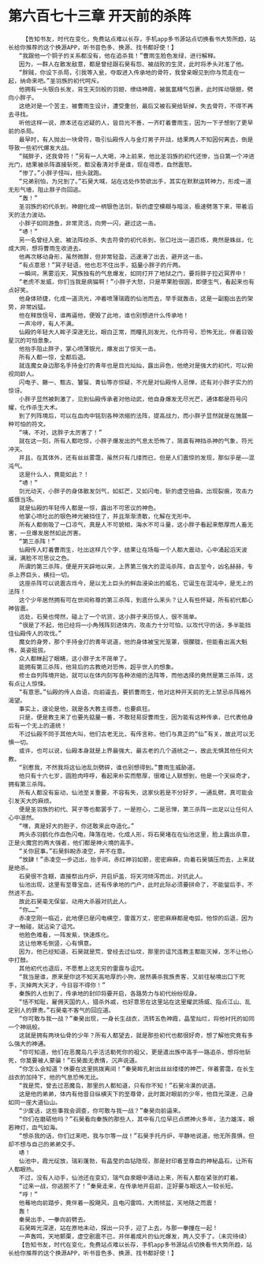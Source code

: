 # 第六百七十三章 开天前的杀阵
        【告知书友，时代在变化，免费站点难以长存，手机app多书源站点切换看书大势所趋，站长给你推荐的这个换源APP，听书音色多、换源、找书都好使！】
       “我跟他一个铜子的关系都没有，他在追杀我！”曹雨生脸色发绿，进行解释。
       因为，一群人在散发敌意，都是曾经跟石昊有怨、被战败的生灵，此时将矛头对准了他。
       “胖贼，你设下杀局，引我等入瓮，夺取进入传承地的骨符，我曾亲眼见到你与荒走在一起，纳命来吧。”圣羽族的初代呵斥。
       他拥有一头银白长发，背生天剑般的羽翅，缭绕神霞，被氤氲精气包裹，此时挥动银翅，劈向小胖子。
       这绝对是一个苦主，被曹雨生设计，遭受重创，最后又被石昊给斩掉，失去骨符，不得不再去寻找。
       听他这样一说，原本还在迟疑的人，皆目光不善，一齐盯着曹雨生，因为一下子想到了更早前的杀局。
       最早时，有人抛出一块骨符，吸引仙殿传人与金灯男子开战，结果两人不知因何离去，倒是导致一些初代爆发大战。
       “贼胖子，还我骨符！”另有一人大喝，冲上前来，他比圣羽族的初代还惨，当日第一个冲进光门，结果被杀阵直接斩死，都没看清对手是谁，现在得悉，自然震怒。
       “惨了。”小胖子怪叫，扭头就跑。
       “兄弟别怕，为兄到了。”石昊大喊，站在远处作势欲出手，其实在默默运转神力，形成一道无形气墙，阻止胖子向回逃。
       “轰！”
       圣羽族的初代杀到，神翅化成一柄银色法剑，斩的虚空模糊与暗淡，极速劈落下来，带着滔天的法力波动。
       小胖子如同游鱼，非常灵活，向旁一闪，避过这一击。
       “哧！”
       另一名曾经入瓮、被法阵绞杀、失去符骨的初代杀到，张口吐出一道匹练，竟然是蛛丝，化成大网，想将曹雨生收进去。
       他再次移动身形，虽然微胖，但非常轻盈，迅速滑了出去，避开这一击。
       “有点意思！”冥子轻语，他也忍不住出手，掂量小胖子的斤两。
       一瞬间，黑雾滔天，冥族独有的气息爆发，如同打开了地狱之门，要将胖子拉近冥界中！
       “老虎不发威，你们当我是病猫啊！”小胖子大怒，只是苹果脸很圆，即便生气，看起来也有点好笑。
       他身体矫捷，化成一道流光，冲着喷薄瑞霞的仙池而去，举手就轰击，这是一副豁出去的架势，非常凶猛。
       他在释放信号，谁再逼他，便毁了此地，谁也别想进什么传承地！
       一声冷哼，有人不满。
       仙殿的年轻大人眸子深邃无比，眼白正常，而瞳孔则发光，化作符号，恐怖无比，伴着日毁星沉的可怕景象。
       他抬手阻止胖子，掌心喷薄银光，爆发出了惊天一击。
       所有人都一惊，全都后退。
       就连魔女身边那名手持金灯的青年也是目光灿灿，露出异色，他绝对是强大的初代，可以俯视同龄人。
       闪电子、藤一、甄古、饕餮、青仙等亦惊疑，不光是对仙殿传人忌惮，还有对小胖子实力的惊讶。
       小胖子显然被刺激了，见到仙殿传承者对他动武，他自身爆发无尽光芒，通体都是符号闪耀，化作杀生大术。
       到了列阵境后，可以在血肉中铭刻各种浓缩的法阵，提高战力，而小胖子显然就是在施展一种可怕的符文。
       “咦，不对，这胖子太厉害了！”
       就在这一刻，所有人都吃惊，小胖子爆发出的气息太恐怖了，简直有神挡杀神的气象，符光冲天。
       并且，在其体外，还有丝丝雾霭，虽然只有几缕而已，但是人们震惊的发现，那似乎是——混沌气。
       这是什么人，竟能如此？！
       “哧！”
       剑光动天，小胖子的身体散发剑气，如虹芒，又如闪电，斩的虚空扭曲，出现裂痕，攻击力威慑当场。
       就是仙殿的年轻传人都是一惊，露出不可思议的神色。
       他掌心喷吐出的银色神光被挡住了，并且渐渐溃散，化解在无形中。
       所有人都倒吸了一口凉气，真是人不可貌相，海水不可斗量，这小胖子看起来憨厚而人畜无害，一旦爆发居然如此厉害。
       “第三杀阵！”
       仙殿传人盯着曹雨生，吐出这样几个字，结果让在场每一个人都大震动，心中涌起滔天波澜，满脸不可思议之色。
       所谓的第三杀阵，便是开天辟地以来，上界第三强大的混沌杀阵，自古至今，凶名赫赫，专杀上界巨头，横扫一切。
       这座杀阵可以说震古烁今，是以无上巨头的鲜血浸染出的威名，它诞生在混沌中，是无上的法阵！
       这个少年居然拥有可在世间称尊的第三杀阵，到底什么来头？让人有些怀疑，所有初代都心神皆震。
       远处，石昊也愕然，碰上了一个坑货，这小胖子来历惊人，很不简单。
       “很是了不起，他已经将一小角残阵刻进体内，攻击力十分可怕，以攻代守的话，多半能挡住仙殿传人的攻伐。”
       魔女的身旁，那个手持金灯的青年说道，他的身体被宝光笼罩，很朦胧，但能看出高大魁伟，英姿挺拔。
       众人都眯起了眼睛，这小胖子太不简单了。
       能拥有第三杀阵，他背后的古教绝对恐怖，超乎世人的想象。
       修士自列阵境开始，就可以在体内刻写各种浓缩的法阵等，而他选择的竟然是第三杀阵，这有点让人惊悚。
       “有意思。”仙殿的传人自语，向前逼去，要抓曹雨生，他对这种开天前的无上禁忌杀阵格外渴望。
       事实上，遑论是他，就是各大教主得悉，也要疯狂。
       只是，便是教主来了也要先掂量一番，不敢轻易捉曹雨生，因为能有这种传承，已代表他身后有一个无上的道统！
       不过仙殿不同于其他大叫，他们古老无比，有传言称，他们与真正的“仙”有关，故此可以无惧一切。
       或许，也可以说，仙殿本身就是上界最强大、最古老的几个道统之一，故此无惧其他任何大教。
       “别惹我，不然我将这仙池乱剑劈碎，谁也别想得到。”曹雨生威胁道。
       他只有十六七岁，圆脸肉呼呼，看起来朴实而憨厚，很难让人联想到，他是一个天纵奇才，拥有第三杀阵。
       所有人都没有妄动，仙池至关重要，不容有失，这家伙若是不分好歹，一通乱劈，真可能会引发天大的麻烦。
       便是圣羽族的初代、冥子等也都罢手了，一是担心，二是忌惮，第三杀阵一出足以让任何人心中凛然。
       “嘿，真是好大的胆子，你还敢来此夺造化。”
       两头赤羽鹤化作血色闪电，降落在地，化成人形，将石昊堵在在仙池这里，脸上露出杀意，正是火魔宫的两大强者，他们都是神火境的高手。
       “关你屁事。”石昊斜睨赤凌空，并不在意。
       “放肆！”赤凌空一步迈出，抬手间，赤红神羽如箭，密密麻麻，向着石昊镇压而去，上来就是绝杀。
       石昊很不含糊，直接祭出丹炉，开启炉盖，将天河倾泻而出，对抗此人。
       仙池出现，这里有至尊宝血，还有传承地的门户，此时此际必须要拼命了，不能留后手，不然进不去。
       故此石昊毫无保留，动用大杀器对抗此人。
       “你……”
       赤凌空刚一临近，此地便已是闪电横空，雷霆万丈，密密麻麻都是电弧，他惊的后退，因为才一触碰，就沾染了诅咒。
       他脸色难看，一阵发紫，快速炼化。
       这让他寒毛倒竖，心有惧意。
       因为，他已经知道，石昊就是荒，曾经去过仙坟，那里的诅咒连教主都能灭掉，怎不让他心中打鼓。
       其他初代也退后，不愿惹上这无穷的雷霆与诅咒。
       “我当是谁，原来是你这不知天高地厚的小狗，居然袭杀我族贵客，又前往秘境出口下死手，灭掉两大天才，今日容不得你！”
       秦族的人也到了，传承地的封印将要开启，各路势力与初代纷纷现身。
       “恬不知耻，雇佣天国的人，猎杀外戚，也好意思在这里站在这里耀武扬威、指点江山、乱定别人的罪责。”石昊毫不客气的回应道。
       “你可敢与我一战？”秦昊出现，一身长生战衣，流转五色神霞，晶莹灿烂，将他衬托的如同一个神祇般。
       这就是拥有两块仙骨的少年？所有人都望去，就是那些初代也都很好奇，想了解他究竟有多么强大的神通。
       “你可知道，他们在恶魔岛几乎活活勒死你的祖父，更是遣出族中高手一路追杀，想将他斩死，你莫要被人蒙骗！”石昊面无表情，沉声说道。
       “你怎么会知道？休要在这里挑拨离间！”秦昊眸孔射出丝丝缕缕的神芒，伴着雾霭，在长生战衣的加持下，他的气息恐怖无比。
       “我是荒，曾去过恶魔岛，那里的人都知道，只有你不知！”石昊冷漠的说道。
       这是他的弟弟，体内有他昔日纵横天下的至尊骨，此时面对眼前的少年，他目光深邃，己身如同一座大道仙山。
       “少废话，这些事我会调查，你可敢与我一战？”秦昊向前逼来。
       “你们在磨砺他吗？”石昊看向秦族的那些人，其中有几位早已点燃神火多年，法力雄浑，眼若神灯，血气如海。
       “想杀我的话，你们过来吧，我与尔等一战！”石昊手托丹炉，平静地说道，他无所畏惧，但却不想与自己的弟弟交手。
       哧！
       仙池中，霞光绽放，瑞彩蓬勃，有晶莹的血钻隐现，那是封印着至尊血的神秘晶石，让所有人都眼热。
       不过，没有人动手，仙池还在变幻，瑞气自泉眼中涌动上来，所有人都在紧张的盯着。
       “过来一战，你逃脱不了！”秦昊走来，在传承地开启前，正好要与眼这人一较长短。
       “呼！”
       他蓦地向前踏步，竟伴着一股飓风，且电闪雷鸣，大雨倾盆，天地随之而震！
       轰！
       秦昊出手，一拳向前劈去。
       石昊眸光深邃，站在原地未动，探出一只手，迎了上去，与那一拳撞在一起！
       一声轰鸣，天地颤栗，虚空剧震不已，并伴着成片的仙光爆发，两人交手了。（未完待续）
       【告知书友，时代在变化，免费站点难以长存，手机app多书源站点切换看书大势所趋，站长给你推荐的这个换源APP，听书音色多、换源、找书都好使！】